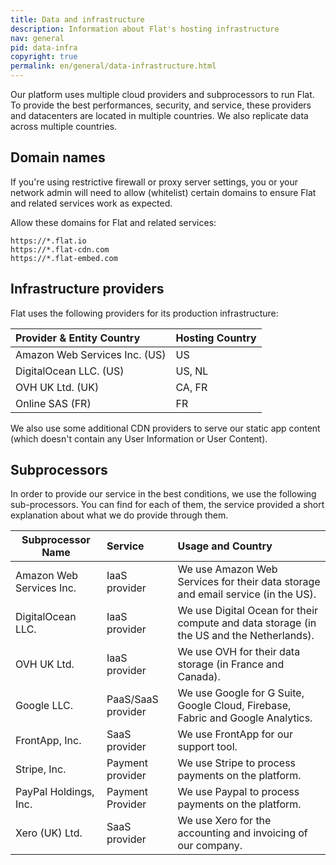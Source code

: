 ```yaml
---
title: Data and infrastructure
description: Information about Flat's hosting infrastructure
nav: general
pid: data-infra
copyright: true
permalink: en/general/data-infrastructure.html
---
```


Our platform uses multiple cloud providers and subprocessors to run Flat. To provide the best performances, security, and service, these providers and datacenters are located in multiple countries. We also replicate data across multiple countries.

## Domain names

If you're using restrictive firewall or proxy server settings, you or your network admin will need to allow (whitelist) certain domains to ensure Flat and related services work as expected.

Allow these domains for Flat and related services:

```
https://*.flat.io
https://*.flat-cdn.com
https://*.flat-embed.com
```

## Infrastructure providers

Flat uses the following providers for its production infrastructure:

| Provider & Entity Country | Hosting Country |
|:--------------------------|:-----------------------|
| Amazon Web Services Inc. (US) | US |
| DigitalOcean LLC. (US) | US, NL |
| OVH UK Ltd. (UK) | CA, FR |
| Online SAS (FR) | FR |

We also use some additional CDN providers to serve our static app content (which doesn't contain any User Information or User Content).

## Subprocessors

In order to provide our service in the best conditions, we use the following sub-processors. You can find for each of them, the service provided a short explanation about what we do provide through them.

| Subprocessor Name | Service | Usage and Country |
| ------------------|:--------|:------|
| Amazon Web Services Inc. | IaaS provider | We use Amazon Web Services for their data storage and email service (in the US). |
| DigitalOcean LLC. | IaaS provider | We use Digital Ocean for their compute and data storage (in the US and the Netherlands). |
| OVH UK Ltd. | IaaS provider | We use OVH for their data storage (in France and Canada). |
| Google LLC. | PaaS/SaaS provider | We use Google for G Suite, Google Cloud, Firebase, Fabric and Google Analytics. |
| FrontApp, Inc. | SaaS provider | We use FrontApp for our support tool. |
| Stripe, Inc. | Payment provider | We use Stripe to process payments on the platform. |
| PayPal Holdings, Inc. | Payment Provider | We use Paypal to process payments on the platform. |
| Xero (UK) Ltd. | SaaS provider | We use Xero for the accounting and invoicing of our company. |
